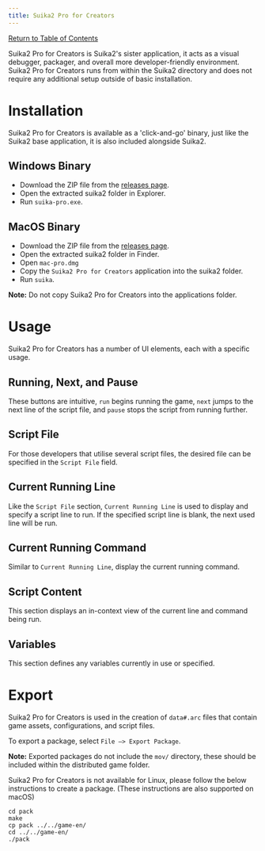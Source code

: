 ```yaml
---
title: Suika2 Pro for Creators
---
```


[Return to Table of Contents](home)

Suika2 Pro for Creators is Suika2's sister application, it acts as a visual debugger, packager, and overall more developer-friendly environment. Suika2 Pro for Creators runs from within the Suika2 directory and does not require any additional setup outside of basic installation.

# Installation
Suika2 Pro for Creators is available as a 'click-and-go' binary, just like the Suika2 base application, it is also included alongside Suika2.

## Windows Binary
* Download the ZIP file from the [releases page](https://github.com/suika2engine/suika2/releases).
* Open the extracted suika2 folder in Explorer.
* Run `suika-pro.exe`.

## MacOS Binary
* Download the ZIP file from the [releases page](https://github.com/suika2engine/suika2/releases).
* Open the extracted suika2 folder in Finder.
* Open `mac-pro.dmg`
* Copy the `Suika2 Pro for Creators` application into the suika2 folder.
* Run `suika`.

**Note:** Do not copy Suika2 Pro for Creators into the applications folder.

# Usage
Suika2 Pro for Creators has a number of UI elements, each with a specific usage.

## Running, Next, and Pause
These buttons are intuitive, `run` begins running the game, `next` jumps to the next line of the script file, and `pause` stops the script from running further.

## Script File
For those developers that utilise several script files, the desired file can be specified in the `Script File` field.

## Current Running Line
Like the `Script File` section, `Current Running Line` is used to display and specify a script line to run. If the specified script line is blank, the next used line will be run.

## Current Running Command
Similar to `Current Running Line`, display the current running command.

## Script Content
This section displays an in-context view of the current line and command being run.

## Variables
This section defines any variables currently in use or specified.

# Export
Suika2 Pro for Creators is used in the creation of `data#.arc` files that contain game assets, configurations, and script files.

To export a package, select `File –> Export Package`.

**Note:** Exported packages do not include the `mov/` directory, these should be included within the distributed game folder.

Suika2 Pro for Creators is not available for Linux, please follow the below instructions to create a package. (These instructions are also supported on macOS)

```
cd pack
make
cp pack ../../game-en/
cd ../../game-en/
./pack
```
